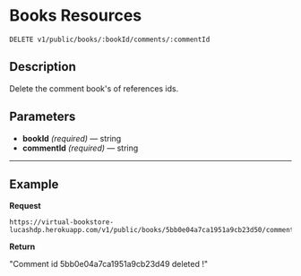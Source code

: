 # Books Resources

    DELETE v1/public/books/:bookId/comments/:commentId

## Description
Delete the comment book's of references ids.

## Parameters

- **bookId** _(required)_ — string
- **commentId** _(required)_ — string

***

## Example
**Request**

    https://virtual-bookstore-lucashdp.herokuapp.com/v1/public/books/5bb0e04a7ca1951a9cb23d50/comments/5bb0e04a7ca1951a9cb23d49

**Return**

"Comment id 5bb0e04a7ca1951a9cb23d49 deleted !"